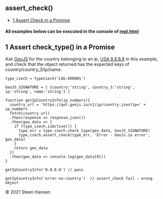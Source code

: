 
## assert_check()
  -  [1 Assert Check in a Promise](#assert-check-in-a-promise) 

#### All examples below can be executed in the console of [repl.html](../../test-collection/repl.html)

## 1 Assert check_type() in a Promise<a name="assert-check-in-a-promise"></a>

 Ask [GeoJS](#https://www.geojs.io/) for the country belonging to an ip, [USA 8.8.8.8](#https://get.geojs.io/v1/ip/country.json?ip=8.8.8.8) in this example, and 
 check that the object returned has the expected keys of country/country_3/ip/name.



  
```
type_czech = TypeCzech('LOG-ERRORS')

GeoJS_SIGNATURE = [ {country:'string', country_3:'string', ip:'string', name:'string'} ]

function getIpCountryInfo(ip_numbers){
  country_url = 'https://get.geojs.io/v1/ip/country.json?ip=' + ip_numbers
  fetch(country_url)
  .then(response => response.json())
  .then(geo_data => {
    if (type_czech.isActive()) {
      type_err = type_czech.check_type(geo_data, GeoJS_SIGNATURE)
      type_czech.assert_check(type_err, 'Error - GeoJs.io error', geo_data)
    }
    return geo_data
  })
  .then(geo_data => console.log(geo_data[0]))
}

getIpCountryInfo('8.8.8.8') // pass

getIpCountryInfo('error-no-country')  // assert_check fail - wrong object

```
   

&copy; 2021 Steen Hansen 
